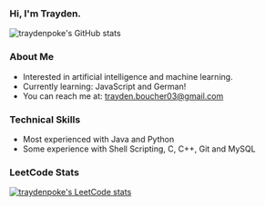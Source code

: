 ### Hi, I'm Trayden.
![traydenpoke's GitHub stats](https://github-readme-stats.vercel.app/api?username=traydenpoke&show_icons=true&include_all_commits=true&count_private=true&hide_border=true&theme=tokyonight)


### About Me
* Interested in artificial intelligence and machine learning.
* Currently learning: JavaScript and German!
* You can reach me at: trayden.boucher03@gmail.com

### Technical Skills
* Most experienced with Java and Python
* Some experience with Shell Scripting, C, C++, Git and MySQL

### LeetCode Stats
[![traydenpoke's LeetCode stats](https://leetcode-stats-six.vercel.app/?username=traydenpoke&theme=dark)](https://github.com/KnlnKS/leetcode-stats)
